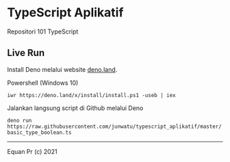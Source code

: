 # TypeScript Aplikatif

Repositori 101 TypeScript

## Live Run

Install Deno melalui website [deno.land](https://deno.land/#installation).

Powershell (Windows 10)

`iwr https://deno.land/x/install/install.ps1 -useb | iex`

Jalankan langsung script di Github melalui Deno

`deno run https://raw.githubusercontent.com/junwatu/typescript_aplikatif/master/basic_type_boolean.ts`

---

Equan Pr (c) 2021
